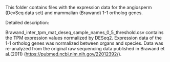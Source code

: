 This folder contains files with the expression data for the angiosperm (DevSeq data set) and mammalian (Brawand) 1-1 ortholog genes. 

Detailed description:

Brawand_inter_tpm_mat_deseq_sample_names_0_5_threshold.csv contains the TPM expression values normalized by DESeq2. Expression data of the 1-1 ortholog genes was normalized between organs and species. Data was re-analyzed from the original raw sequencing data published in Brawand et al.(2011) (https://pubmed.ncbi.nlm.nih.gov/22012392/).

